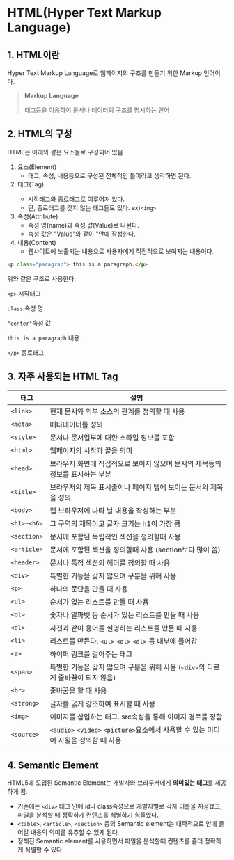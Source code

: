 # HTML(Hyper Text Markup Language)

## 1. HTML이란
Hyper Text Markup Language로 웹페이지의 구조를 만들기 위한 Markup 언어이다.
>**Markup Language**
> 
>태그등을 이용하여 문서나 데이터의 구조를 명시하는 언어

## 2. HTML의 구성
HTML은 아래와 같은 요소들로 구성되어 있음
1) 요소(Element)
    * 태그, 속성, 내용등으로 구성된 전체적인 틀이라고 생각하면 된다.
2) 태그(Tag) <div>
   * 시작태그와 종료태그로 이루어져 있다.
   * 단, 종료태그를 갖지 않는 태그들도 있다. ex)`<img>`
3) 속성(Attribute)
    * 속성 명(name)과 속성 값(Value)로 나뉜다. 
    * 속성 값은 "Value"와 같이 "안에 작성한다.
4) 내용(Content)
    * 웹사이트에 노출되는 내용으로 사용자에게 직접적으로 보여지는 내용이다.

   
```html
<p class="paragrap"> this is a paragraph.</p>
```
위와 같은 구조로 사용한다.


`<p>` 시작태그

`class` 속성 명

`"center"`속성 값

`this is a paragraph` 내용

`</p>` 종료태그



## 3. 자주 사용되는 HTML Tag
| 태그          | 설명                                                            |
|-------------|---------------------------------------------------------------|
| `<link>`    | 현재 문서와 외부 소스의 관계를 정의할 때 사용                                    |
| `<meta>`    | 메타데이터를 정의                                                     |
| `<style>`   | 문서나 문서일부에 대한 스타일 정보를 포함                                       |
| `<html>`    | 웹페이지의 시작과 끝을 의미                                               |
| `<head>`    | 브라우저 화면에 직접적으로 보이지 않으며 문서의 제목등의 정보를 표시하는 부분                   |
| `<title>`   | 브라우저의 제목 표시줄이나 페이지 탭에 보이는 문서의 제목을 정의                          |
| `<body>`    | 웹 브라우저에 나타 날 내용을 작성하는 부분                                      |
| `<h1>~<h6>` | 그 구역의 제목이고 글자 크기는 h1이 가장 큼                                    |
| `<section>` | 문서에 포함된 독립적인 섹션을 정의할때 사용                                      |
| `<article>` | 문서에 포함된 섹션을 정의할때 사용 (section보다 많이 씀)                          |
| `<header>`  | 문서나 특정 섹션의 헤더를 정의할 때 사용                                       |
| `<div>`     | 특별한 기능을 갖지 않으며 구분을 위해 사용                                      |
| `<p>`       | 하나의 문단을 만들 때 사용                                               |
| `<ul>`      | 순서가 없는 리스트를 만들 때 사용                                           |
| `<ol>`      | 숫자나 알파벳 등 순서가 있는 리스트를 만들 때 사용                                 |
| `<dl>`      | 사전과 같이 용어를 설명하는 리스트를 만들 때 사용                                  |
| `<li>`      | 리스트를 만든다. `<ul>` `<ol>` `<dl>` 등 내부에 들어감                      |
| `<a>`       | 하이퍼 링크를 걸어주는 태그                                               |
| `<span>`    | 특별한 기능을 갖지 않으며 구분을 위해 사용 (`<div>`와 다르게 줄바꿈이 되지 않음)            |
| `<br>`      | 줄바꿈을 할 때 사용                                                   |
| `<strong>`  | 글자를 굵게 강조하여 표시할 때 사용                                          |
| `<img>`     | 이미지를 삽입하는 태그. src속성을 통해 이미지 경로를 정함                            |
| `<source>`  | `<audio>` `<video>` `<picture>`요소에서 사용할 수 있는 미디어 자원을 정의할 때 사용 |


## 4. Semantic Element
HTML5에 도입된 Semantic Element는 개발자와 브라우저에게 **의미있는 태그**를 제공하게 됨.
* 기존에는 `<div>` 태그 안에 id나 class속성으로 개발자별로 각자 이름을 지정했고, 파일을 분석할 때 정확하게 컨텐츠를 식별하기 힘들었다.
* `<table>`, `<article>`, `<section>` 등의 Semantic element는 대략적으로 안에 들어갈 내용의 의미를 유추할 수 있게 된다.
* 정해진 Semantic element를 사용하면서 파일을 분석할때 컨텐츠를 좀더 정확하게 식별할 수 있다.